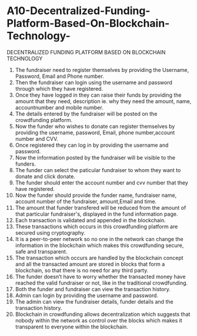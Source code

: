 # A10-Decentralized-Funding-Platform-Based-On-Blockchain-Technology-

DECENTRALIZED FUNDING PLATFORM BASED ON BLOCKCHAIN TECHNOLOGY

1. The fundraiser need to register themselves by providing the Username, Password, Email and Phone number.
2. Then the fundraiser can login using the username and password through which they have registered.
3. Once they have logged in they can raise their funds by providing the amount that they need, description ie. why they need the amount, name, accountnumber and mobile number.
4. The details entered by the fundraiser will be posted on the crowdfunding platform.
5. Now the funder who wishes to donate can register themselves by providing the username, password, Email, phone number,account number and CVV.
6. Once registered they can log in by providing the username and password.
7. Now the information posted by the fundraiser will be visible to the funders.
8. The funder can select the paticular fundraiser to whom they want to donate and click donate.
9. The funder should enter the account number and cvv number that they have registered.
10. Now the funder should provide the funder name, fundraiser name, account number of the fundraiser, amount,Email and time.
11. The amount that funder transfered will be reduced from the amount of that particular fundraiser's, displayed in the fund information page.
12. Each transaction is validated and appended in the blockchain. 
13. These transactions which occurs in this crowdfunding platform are secured using cryptography. 
14. It is a peer-to-peer network so no one in the network can change the information in the blockchain which makes this crowdfunding secure, safe and transparent.
15. The transaction which occurs are handled by the blockchain concept and all the transacted amount are stored in blocks that form a blockchain, so that there is no need for any third party.
16. The funder doesn’t have to worry whether the transacted money have reached the valid fundraiser or not, like in the traditional crowdfunding.
17. Both the funder and fundraiser can view the transaction history.
18. Admin can login by providing the username and password.
19. The admin can view the fundraiser details, funder details and the transaction history.
20. Blockchain in crowdfunding allows decentralization which suggests that nobody within the network as control over the blocks which makes it transparent to everyone within the blockchain.

